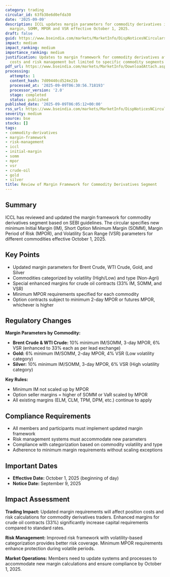 ```yaml
---
category: trading
circular_id: 63fb38e6d0efda30
date: '2025-09-09'
description: ICCL updates margin parameters for commodity derivatives including initial
  margin, SOMM, MPOR and VSR effective October 1, 2025.
draft: false
guid: https://www.bseindia.com/markets/MarketInfo/DispNoticesNCirculars.aspx?Noticeid={7AA62BCD-3826-460F-8378-65A0D45389DC}&noticeno=20250909-5&dt=09/09/2025&icount=5&totcount=5&flag=0
impact: medium
impact_ranking: medium
importance_ranking: medium
justification: Updates to margin framework for commodity derivatives affect trading
  costs and risk management but limited to specific commodity segments
pdf_url: https://www.bseindia.com/markets/MarketInfo/DownloadAttach.aspx?id=20250909-5&attachedId=
processing:
  attempts: 1
  content_hash: 7d09440cd524e21b
  processed_at: '2025-09-09T06:30:56.718193'
  processor_version: '2.0'
  stage: completed
  status: published
published_date: '2025-09-09T06:05:12+00:00'
rss_url: https://www.bseindia.com/markets/MarketInfo/DispNoticesNCirculars.aspx?Noticeid={7AA62BCD-3826-460F-8378-65A0D45389DC}&noticeno=20250909-5&dt=09/09/2025&icount=5&totcount=5&flag=0
severity: medium
source: bse
stocks: []
tags:
- commodity-derivatives
- margin-framework
- risk-management
- iccl
- initial-margin
- somm
- mpor
- vsr
- crude-oil
- gold
- silver
title: Review of Margin Framework for Commodity Derivatives Segment
---
```


## Summary

ICCL has reviewed and updated the margin framework for commodity derivatives segment based on SEBI guidelines. The circular specifies new minimum Initial Margin (IM), Short Option Minimum Margin (SOMM), Margin Period of Risk (MPOR), and Volatility Scan Range (VSR) parameters for different commodities effective October 1, 2025.

## Key Points

- Updated margin parameters for Brent Crude, WTI Crude, Gold, and Silver
- Commodities categorized by volatility (High/Low) and type (Non-Agri)
- Special enhanced margins for crude oil contracts (33% IM, SOMM, and VSR)
- Minimum MPOR requirements specified for each commodity
- Option contracts subject to minimum 2-day MPOR or futures MPOR, whichever is higher

## Regulatory Changes

**Margin Parameters by Commodity:**
- **Brent Crude & WTI Crude:** 10% minimum IM/SOMM, 3-day MPOR, 6% VSR (enhanced to 33% each as per lead exchange)
- **Gold:** 6% minimum IM/SOMM, 2-day MPOR, 4% VSR (Low volatility category)
- **Silver:** 10% minimum IM/SOMM, 3-day MPOR, 6% VSR (High volatility category)

**Key Rules:**
- Minimum IM not scaled up by MPOR
- Option seller margins = higher of SOMM or VaR scaled by MPOR
- All existing margins (ELM, CLM, TPM, DPM, etc.) continue to apply

## Compliance Requirements

- All members and participants must implement updated margin framework
- Risk management systems must accommodate new parameters
- Compliance with categorization based on commodity volatility and type
- Adherence to minimum margin requirements without scaling exceptions

## Important Dates

- **Effective Date:** October 1, 2025 (beginning of day)
- **Notice Date:** September 9, 2025

## Impact Assessment

**Trading Impact:** Updated margin requirements will affect position costs and risk calculations for commodity derivatives traders. Enhanced margins for crude oil contracts (33%) significantly increase capital requirements compared to standard rates.

**Risk Management:** Improved risk framework with volatility-based categorization provides better risk coverage. Minimum MPOR requirements enhance protection during volatile periods.

**Market Operations:** Members need to update systems and processes to accommodate new margin calculations and ensure compliance by October 1, 2025.